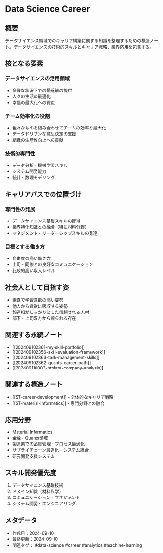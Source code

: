 # Data Science Career

## 概要
データサイエンス領域でのキャリア構築に関する知識を整理するための構造ノート。データサイエンスの技術的スキルとキャリア戦略、業界応用を包含する。

## 核となる要素

### データサイエンスの活用領域
- 多様な状況下での最適解の提供
- 人々の生活の最適化
- 幸福の最大化への貢献

### チーム効率化の役割
- 色々なものを組み合わせてチームの効率を最大化
- データドリブンな意思決定の支援
- 組織の生産性向上への貢献

### 技術的専門性
- データ分析・機械学習スキル
- システム開発能力
- 統計・数理モデリング

## キャリアパスでの位置づけ

### 専門性の発展
- データサイエンス基礎スキルの習得
- 業界特化知識との融合（特に材料分野）
- マネジメント・リーダーシップスキルの発達

### 目標とする働き方
- 自由度の高い働き方
- 上司・同僚との良好なコミュニケーション
- 比較的高い収入レベル

## 社会人として目指す姿
- 素直で学習意欲の高い姿勢
- 他人から貪欲に吸収する姿勢
- 報連相がしっかりとした信頼される人材
- 部下・上司双方から頼られる存在

## 関連する永続ノート
- [[202409102361-my-skill-portfolio]]
- [[202409102356-skill-evaluation-framework]]
- [[202409102363-task-management-skills]]
- [[202409102362-quants-career-path]]
- [[202409110003-nttdata-company-analysis]]

## 関連する構造ノート
- [[ST-career-development]] - 全体的なキャリア戦略
- [[ST-material-informatics]] - 専門分野との融合

## 応用分野
- Material Informatics
- 金融・Quants領域
- 製造業での品質管理・プロセス最適化
- サプライチェーン最適化・システム統合
- 研究開発支援システム

## スキル開発優先度
1. データサイエンス基礎技術
2. ドメイン知識（材料科学）
3. コミュニケーション・マネジメント
4. システム開発・エンジニアリング

## メタデータ
- 作成日：2024-09-10
- 最終更新：2024-09-10
- 関連タグ： #data-science #career #analytics #machine-learning